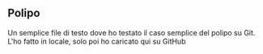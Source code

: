 ## Polipo
Un semplice file di testo dove ho testato il caso semplice del polipo su Git.
L'ho fatto in locale, solo poi ho caricato qui su GitHub
